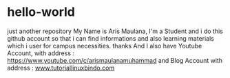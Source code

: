 # hello-world
just another repository
My Name is Aris Maulana, I'm a Student and i do this github account so that i can find informations and also learning materials which i user for campus necessities. thanks
And I also have Youtube Account, with address : https://www.youtube.com/c/arismaulanamuhammad and Blog Account with address : www.tutoriallinuxbindo.com

